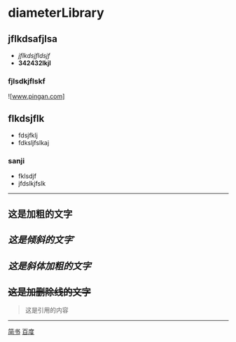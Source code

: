 # diameterLibrary
## jflkdsafjlsa
- *jflkdsjfldsjf*
- **342432lkjl**
### fjlsdkjflskf
![www.pingan.com]
## flkdsjflk
* fdsjfklj
* fdksljfslkaj
### sanji
- fklsdjf
- jfdslkjfslk
---
**这是加粗的文字**
---
*这是倾斜的文字*`
---
***这是斜体加粗的文字***
---
~~这是加删除线的文字~~
---
>这是引用的内容
---
[简书](http://jianshu.com)
[百度](http://baidu.com)

